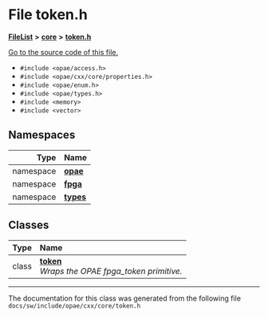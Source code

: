 
# File token.h



[**FileList**](files.md) **>** [**core**](dir_23b1b9d7ef54caa3fa7bb54d9bc2d47a.md) **>** [**token.h**](token_8h.md)

[Go to the source code of this file.](token_8h_source.md)



* `#include <opae/access.h>`
* `#include <opae/cxx/core/properties.h>`
* `#include <opae/enum.h>`
* `#include <opae/types.h>`
* `#include <memory>`
* `#include <vector>`









## Namespaces

| Type | Name |
| ---: | :--- |
| namespace | [**opae**](namespaceopae.md) <br> |
| namespace | [**fpga**](namespaceopae_1_1fpga.md) <br> |
| namespace | [**types**](namespaceopae_1_1fpga_1_1types.md) <br> |

## Classes

| Type | Name |
| ---: | :--- |
| class | [**token**](classopae_1_1fpga_1_1types_1_1token.md) <br>_Wraps the OPAE fpga\_token primitive._  |














------------------------------
The documentation for this class was generated from the following file `docs/sw/include/opae/cxx/core/token.h`